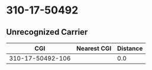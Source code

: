# 310-17-50492
## Unrecognized Carrier


| CGI | Nearest CGI | Distance |
|-----|-------------|----------|
| 310-17-50492-106 |  | 0.0 |
